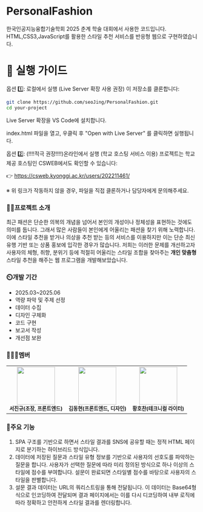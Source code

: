 # PersonalFashion

한국인공지능융합기술학회 2025 춘계 학술 대회에서 사용한 코드입니다. HTML,CSS3,JavaScript를 활용한 스타일 추천 서비스를 반응형 웹으로 구현하였습니다.

# 🚀 실행 가이드

옵션 1️⃣: 로컬에서 실행 (Live Server 확장 사용 권장)
이 저장소를 클론합니다:
```bash
git clone https://github.com/seoJing/PersonalFashion.git
cd your-project
```
Live Server 확장을 VS Code에 설치합니다.

index.html 파일을 열고, 우클릭 후 "Open with Live Server" 를 클릭하면 실행됩니다.

옵션 2️⃣: (!!!!적극 권장!!!!)온라인에서 실행 (학교 호스팅 서비스 이용)
프로젝트는 학교 제공 호스팅인 CSWEB에서도 확인할 수 있습니다:

👉 https://csweb.kyonggi.ac.kr/users/202211461/

※ 위 링크가 작동하지 않을 경우, 파일을 직접 클론하거나 담당자에게 문의해주세요.

### 👨‍🏫프로젝트 소개

최근 패션은 단순한 의복의 개념을 넘어서 본인의 개성이나 정체성을 표현하는 것에도 의미를 둡니다. 그래서 많은 사람들이 본인에게 어울리는 패션을 찾기 위해 노력합니다. 이에 스타일 추천을 받거나 의상을 추천 받는 등의 서비스를 이용하지만 이는 단순 최신 유행 기반 또는 상품 홍보에 입각한 경우가 많습니다. 저희는 이러한 문제를 개선하고자 사용자의 체형, 취향, 분위기 등에 적절히 어울리는 스타일 조합을 찾아주는 **개인 맞춤형** 스타일 추천을 해주는 웹 프로그램을 개발해보았습니다.

### ⏲️개발 기간

- 2025.03~2025.06
- 역량 파악 및 주제 선정
- 데이터 수집
- 디자인 구체화
- 코드 구현
- 보고서 작성
- 개선점 보완

### 🧑‍🤝‍🧑멤버

<table> 
    <tr> 
        <td align="center">
            <img src="깃허브_프로필_URL" width="100"/><br/> 
            <sub><b>서진규(조장, 프론트엔드)</b></sub> 
        </td> 
        <td align="center"> 
            <img src="깃허브_프로필_URL" width="100"/><br/> 
            <sub><b>김동현(프론트엔드, 디자인)</b></sub> 
        </td>
        <td align="center"> 
            <img src="깃허브_프로필_URL" width="100"/><br/> 
            <sub><b>황호찬(테크니컬 라이터)</b></sub> 
        </td> 
    </tr> 
</table>

### 📌주요 기능

1. SPA 구조를 기반으로 하면서 스타일 결과를 SNS에 공유할 때는 정적 HTML 페이지로 분기하는 하이브리드 방식입니다.
2. 데이터에 저장된 질문과 스타일 유형 정보를 기반으로 사용자의 선호도를 파악하는 질문을 합니다. 사용자가 선택한 질문에 따라 미리 정의된 방식으로 하나 이상의 스타일에 점수를 부여합니다. 설문이 완료되면 스타일별 점수를 바탕으로 사용자의 스타일을 판별합니다.
3. 설문 결과 데이터는 URL의 쿼리스트링을 통해 전달됩니다. 이 데이터는 Base64형식으로 인코딩하여 전달되며 결과 페이지에서는 이를 다시 디코딩하여 내부 로직에 따라 정확하고 안전하게 스타일 결과를 렌더링합니다.
